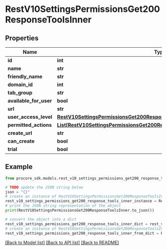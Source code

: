 # RestV10SettingsPermissionsGet200ResponseToolsInner


## Properties

Name | Type | Description | Notes
------------ | ------------- | ------------- | -------------
**id** | **int** |  | [optional] 
**name** | **str** |  | [optional] 
**friendly_name** | **str** |  | [optional] 
**domain_id** | **int** |  | [optional] 
**tab_group** | **str** |  | [optional] 
**available_for_user** | **bool** |  | [optional] 
**url** | **str** |  | [optional] 
**user_access_level** | [**RestV10SettingsPermissionsGet200ResponseToolsInnerUserAccessLevel**](RestV10SettingsPermissionsGet200ResponseToolsInnerUserAccessLevel.md) |  | [optional] 
**permitted_actions** | [**List[RestV10SettingsPermissionsGet200ResponseToolsInnerPermittedActionsInner]**](RestV10SettingsPermissionsGet200ResponseToolsInnerPermittedActionsInner.md) |  | [optional] 
**create_url** | **str** |  | [optional] 
**can_create** | **bool** |  | [optional] 
**trial** | **bool** |  | [optional] 

## Example

```python
from procore_sdk.models.rest_v10_settings_permissions_get200_response_tools_inner import RestV10SettingsPermissionsGet200ResponseToolsInner

# TODO update the JSON string below
json = "{}"
# create an instance of RestV10SettingsPermissionsGet200ResponseToolsInner from a JSON string
rest_v10_settings_permissions_get200_response_tools_inner_instance = RestV10SettingsPermissionsGet200ResponseToolsInner.from_json(json)
# print the JSON string representation of the object
print(RestV10SettingsPermissionsGet200ResponseToolsInner.to_json())

# convert the object into a dict
rest_v10_settings_permissions_get200_response_tools_inner_dict = rest_v10_settings_permissions_get200_response_tools_inner_instance.to_dict()
# create an instance of RestV10SettingsPermissionsGet200ResponseToolsInner from a dict
rest_v10_settings_permissions_get200_response_tools_inner_from_dict = RestV10SettingsPermissionsGet200ResponseToolsInner.from_dict(rest_v10_settings_permissions_get200_response_tools_inner_dict)
```
[[Back to Model list]](../README.md#documentation-for-models) [[Back to API list]](../README.md#documentation-for-api-endpoints) [[Back to README]](../README.md)



